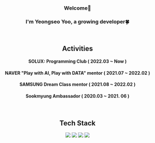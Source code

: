 <div align="center">
  
### Welcome👋
### I'm Yeongseo Yoo, a growing developer🍀
<br/>



## Activities 
#### SOLUX: Programming Club ( 2022.03 ~ Now ) 
#### NAVER "Play with AI, Play with DATA" mentor ( 2021.07 ~ 2022.02 )
#### SAMSUNG Dream Class mentor ( 2021.08 ~ 2022.02 )
#### Sookmyung Ambassador ( 2020.03 ~ 2021. 06 )
<br/>

## Tech Stack
<img src="https://img.shields.io/badge/Python-3766AB?style=flat-square&logo=Python&logoColor=white"/> <img src="https://img.shields.io/badge/Java-007396?style=flat&logo=OpenJDK&logoColor=white"/> <img src="https://img.shields.io/badge/Node.js-lightgray?style=flat-sqaure&logo=nodedotjs&logoColor=339933"/> 
<img src="https://img.shields.io/badge/AWS-black?style=flat-square&logo=amazonaws&logoColor=white"/>

</div>
